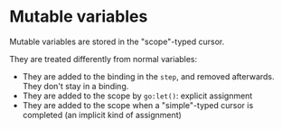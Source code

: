 # Mutable variables

Mutable variables are stored in the "scope"-typed cursor.

They are treated differently from normal variables:

- They are added to the binding in the `step`, and removed afterwards. They don't stay in a binding.
- They are added to the scope by `go:let()`: explicit assignment 
- They are added to the scope when a "simple"-typed cursor is completed (an implicit kind of assignment)
